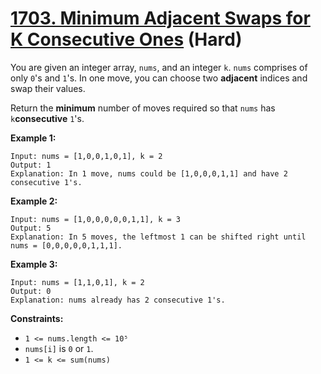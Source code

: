 # [1703. Minimum Adjacent Swaps for K Consecutive Ones][link] (Hard)

[link]: https://leetcode.com/problems/minimum-adjacent-swaps-for-k-consecutive-ones/

You are given an integer array, `nums`, and an integer `k`. `nums` comprises of only `0`'s and
`1`'s. In one move, you can choose two **adjacent** indices and swap their values.

Return the **minimum** number of moves required so that  `nums` has  `k`**consecutive** `1`'s.

**Example 1:**

```
Input: nums = [1,0,0,1,0,1], k = 2
Output: 1
Explanation: In 1 move, nums could be [1,0,0,0,1,1] and have 2 consecutive 1's.
```

**Example 2:**

```
Input: nums = [1,0,0,0,0,0,1,1], k = 3
Output: 5
Explanation: In 5 moves, the leftmost 1 can be shifted right until nums = [0,0,0,0,0,1,1,1].
```

**Example 3:**

```
Input: nums = [1,1,0,1], k = 2
Output: 0
Explanation: nums already has 2 consecutive 1's.
```

**Constraints:**

- `1 <= nums.length <= 10⁵`
- `nums[i]` is `0` or `1`.
- `1 <= k <= sum(nums)`
